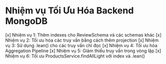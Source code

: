 # Nhiệm vụ Tối Ưu Hóa Backend MongoDB

[x] Nhiệm vụ 1: Thêm indexes cho ReviewSchema và các schemas khác
[x] Nhiệm vụ 2: Tối ưu hóa các truy vấn bằng cách thêm projection
[x] Nhiệm vụ 3: Sử dụng .lean() cho các truy vấn chỉ đọc
[x] Nhiệm vụ 4: Tối ưu hóa Aggregation Pipeline
[x] Nhiệm vụ 5: Giảm thiểu truy vấn trong vòng lặp
[x] Nhiệm vụ 6: Tối ưu ProductsService.findAllLight với index và .lean() 